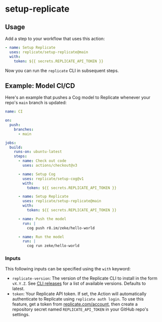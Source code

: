# setup-replicate

## Usage

Add a step to your workflow that uses this action:

```yaml
- name: Setup Replicate
  uses: replicate/setup-replicate@main
  with:
    token: ${{ secrets.REPLICATE_API_TOKEN }}
```

Now you can run the `replicate` CLI in subsequent steps.


## Example: Model CI/CD

Here's an example that pushes a Cog model to Replicate whenever your repo's `main` branch is updated:

```yml
name: CI

on:
  push:
    branches:
      - main

jobs:
  build:
    runs-on: ubuntu-latest
    steps:
      - name: Check out code
        uses: actions/checkout@v3

      - name: Setup Cog
        uses: replicate/setup-cog@v1
        with:
          token: ${{ secrets.REPLICATE_API_TOKEN }}

      - name: Setup Replicate
        uses: replicate/setup-replicate@main
        with:
          token: ${{ secrets.REPLICATE_API_TOKEN }}

      - name: Push the model
        run: |
          cog push r8.im/zeke/hello-world

      - name: Run the model
        run: |
          cog run zeke/hello-world
```

### Inputs

This following inputs can be specified using the `with` keyword:

- `replicate-version`: The version of the Replicate CLI to install in the form `vX.Y.Z`. See [CLI releases](https://github.com/replicate/cli/releases) for a list of available versions. Defaults to latest.
- `token`: Your Replicate API token. If set, the Action will automatically authenticate to Replicate using `replicate auth login`. To use this feature, get a token from [replicate.com/account](https://replicate.com/account), then create a repository secret named `REPLICATE_API_TOKEN` in your GitHub repo's settings.

